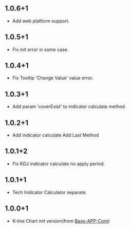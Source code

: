 ## 1.0.6+1
- Add web platform support.

## 1.0.5+1
- Fix init error in some case.

## 1.0.4+1
- Fix Tooltip 'Change Value' value error.  

## 1.0.3+1
- Add param 'coverExist' to indicator calculate method

## 1.0.2+1
- Add indicator calculate Add Last Method

## 1.0.1+2
- Fix KDJ indicator calculate no apply period.

## 1.0.1+1
- Tech Indicator Calculator separate.

## 1.0.0+1

- K-line Chart init version(from [Base-APP-Core](https://github.com/MagicalWater/Base-APP-Core))
